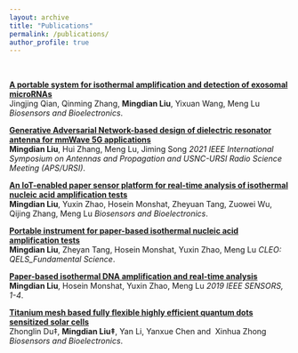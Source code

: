 ```yaml
---
layout: archive
title: "Publications"
permalink: /publications/
author_profile: true
---
```


<br>

<b>[A portable system for isothermal amplification and detection of exosomal microRNAs](https://www.sciencedirect.com/science/article/abs/pii/S0956566321007442)</b><br>
Jingjing Qian, Qinming Zhang, <b>Mingdian Liu</b>, Yixuan Wang, Meng Lu
<i>Biosensors and Bioelectronics</i>.

<b>[Generative Adversarial Network-based design of dielectric resonator antenna for mmWave 5G applications](https://ieeexplore.ieee.org/abstract/document/9704678)</b><br>
<b>Mingdian Liu</b>, Hui Zhang, Meng Lu, Jiming Song
<i>2021 IEEE International Symposium on Antennas and Propagation and USNC-URSI Radio Science Meeting (APS/URSI)</i>.

<b>[An IoT-enabled paper sensor platform for real-time analysis of isothermal nucleic acid amplification tests](https://www.sciencedirect.com/science/article/abs/pii/S0956566320306412)</b><br>
<b>Mingdian Liu</b>, Yuxin Zhao, Hosein Monshat, Zheyuan Tang, Zuowei Wu, Qijing Zhang, Meng Lu
<i>Biosensors and Bioelectronics</i>.

<b>[Portable instrument for paper-based isothermal nucleic acid amplification tests](https://opg.optica.org/abstract.cfm?uri=CLEO_QELS-2020-JTu2F.13)</b><br>
<b>Mingdian Liu</b>, Zheyan Tang, Hosein Monshat, Yuxin Zhao, Meng Lu
<i>CLEO: QELS_Fundamental Science</i>.

<b>[Paper-based isothermal DNA amplification and real-time analysis](https://ieeexplore.ieee.org/abstract/document/8956819)</b><br>
<b>Mingdian Liu</b>, Hosein Monshat, Yuxin Zhao, Meng Lu
<i>2019 IEEE SENSORS, 1-4</i>.

<b>[Titanium mesh based fully flexible highly efficient quantum dots sensitized solar cells](https://pubs.rsc.org/en/content/articlelanding/2017/ta/c7ta00821j/unauth)</b><br>
Zhonglin Du‡, <b>Mingdian Liu‡</b>, Yan Li, Yanxue Chen and  Xinhua Zhong
<i>Biosensors and Bioelectronics</i>.

